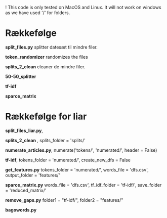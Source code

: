 ! This code is only tested on MacOS and Linux. It will not work on windows as we have used '/' for folders.

# Rækkefølge

**split_files.py** splitter datesæt til mindre filer.

**token_randomizer** randomizes the files

**splits_2_clean** cleaner de mindre filer.

**50-50_splitter**

**tf-idf**

**sparce_matrix**



# Rækkefølge for liar

**split_files_liar.py**, 

**splits_2_clean** , splits_folder = 'splits/'

**numerate_articles.py**, numerate('tokens/', 'numerated/', header = False)

**tf-idf**, tokens_folder = 'numerated/', create_new_dfs = False

**get_features.py** tokens_folder = 'numerated/', words_file = 'dfs.csv', output_folder = 'features/'

**sparce_matrix.py** words_file = 'dfs.csv', tf_idf_folder = 'tf-idf/', save_folder = 'reduced_matrix/'

**remove_gaps.py** folder1 = "tf-idf/", folder2 = "features/"

**bagowords.py**
